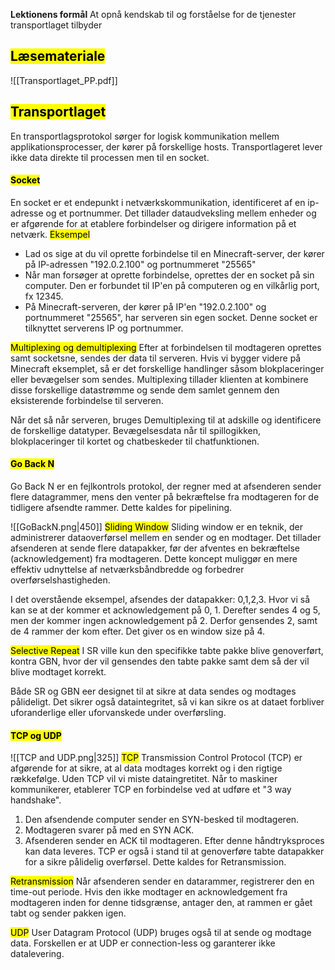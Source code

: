 **Lektionens formål**
At opnå kendskab til og forståelse for de tjenester transportlaget tilbyder

## <mark class="hltr-orange">Læsemateriale</mark>
![[Transportlaget_PP.pdf]]
## <mark class="hltr-green">Transportlaget</mark>
En transportlagsprotokol sørger for logisk kommunikation mellem applikationsprocesser, der kører på forskellige hosts. Transportlageret lever ikke data direkte til processen men til en socket.

#### <mark class="hltr-red">Socket</mark> 
En socket er et endepunkt i netværkskommunikation, identificeret af en ip-adresse og et portnummer. Det tillader dataudveksling mellem enheder og er afgørende for at etablere forbindelser og dirigere information på et netværk. 
<mark class="hltr-pink">Eksempel</mark>
* Lad os sige at du vil oprette forbindelse til en Minecraft-server, der kører på IP-adressen "192.0.2.100" og portnummeret "25565"
* Når man forsøger at oprette forbindelse, oprettes der en socket på sin computer. Den er forbundet til IP'en på computeren og en vilkårlig port, fx 12345.
* På Minecraft-serveren, der kører på IP'en "192.0.2.100" og portnummeret "25565", har serveren sin egen socket. Denne socket er tilknyttet serverens IP og portnummer. 

<mark class="hltr-pink">Multiplexing og demultiplexing</mark>
Efter at forbindelsen til modtageren oprettes samt socketsne, sendes der data til serveren. Hvis vi bygger videre på Minecraft eksemplet, så er det forskellige handlinger såsom blokplaceringer eller bevægelser som sendes. Multiplexing tillader klienten at kombinere disse forskellige datastrømme og sende dem samlet gennem den eksisterende forbindelse til serveren. 

Når det så når serveren, bruges Demultiplexing til at adskille og identificere de forskellige datatyper. Bevægelsesdata når til spillogikken, blokplaceringer til kortet og chatbeskeder til chatfunktionen. 

#### <mark class="hltr-yellow">Go Back N</mark>
Go Back N er en fejlkontrols protokol, der regner med at afsenderen sender flere datagrammer, mens den venter på bekræftelse fra modtageren for de tidligere afsendte rammer. Dette kaldes for pipelining.

![[GoBackN.png|450]]
<mark class="hltr-orange">Sliding Window</mark>
Sliding window er en teknik, der administrerer dataoverførsel mellem en sender og en modtager. Det tillader afsenderen at sende flere datapakker, før der afventes en bekræftelse (acknowledgement) fra modtageren. Dette koncept muliggør en mere effektiv udnyttelse af netværksbåndbredde og forbedrer overførselshastigheden.

I det overstående eksempel, afsendes der datapakker: 0,1,2,3. Hvor vi så kan se at der kommer et acknowledgement på 0, 1. Derefter sendes 4 og 5, men der kommer ingen acknowledgement på 2. Derfor gensendes 2, samt de 4 rammer der kom efter. Det giver os en window size på 4. 


<mark class="hltr-orange">Selective Repeat</mark>
I SR ville kun den specifikke tabte pakke blive genoverført, kontra GBN, hvor der vil gensendes den tabte pakke samt dem så der vil blive modtaget korrekt. 

Både SR og GBN eer designet til at sikre at data sendes og modtages pålideligt. Det sikrer også dataintegritet, så vi kan sikre os at dataet forbliver uforanderlige eller uforvanskede under overførsling. 


#### <mark class="hltr-green">TCP og UDP</mark>
![[TCP and UDP.png|325]]
<mark class="hltr-cyan">TCP</mark>
Transmission Control Protocol (TCP) er afgørende for at sikre, at al data modtages korrekt og i den rigtige rækkefølge. Uden TCP vil vi miste dataingretitet. Når to maskiner kommunikerer, etablerer TCP en forbindelse ved at udføre et "3 way handshake".
1. Den afsendende computer sender en SYN-besked til modtageren.
2. Modtageren svarer på med en SYN ACK.
3. Afsenderen sender en ACK til modtageren.
Efter denne håndtryksproces kan data leveres. TCP er også i stand til at genoverføre tabte datapakker for a sikre pålidelig overførsel. Dette kaldes for Retransmission.

<mark class="hltr-cyan">Retransmission</mark>
Når afsenderen sender en datarammer, registrerer den en time-out periode. Hvis den ikke modtager en acknowledgement fra modtageren inden for denne tidsgrænse, antager den, at rammen er gået tabt og sender pakken igen. 


<mark class="hltr-red">UDP</mark>
User Datagram Protocol (UDP) bruges også til at sende og modtage data. Forskellen er at UDP er connection-less og garanterer ikke datalevering. 